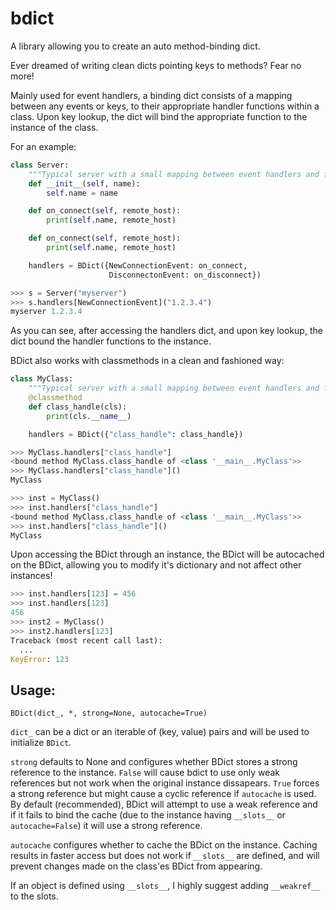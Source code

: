 # bdict
A library allowing you to create an auto method-binding dict.

Ever dreamed of writing clean dicts pointing keys to methods? Fear no more!

Mainly used for event handlers, a binding dict consists of a mapping between
any events or keys, to their appropriate handler functions within a class.
Upon key lookup, the dict will bind the appropriate function to the instance
of the class.

For an example:

```Python
class Server:
    """Typical server with a small mapping between event handlers and functions"""
    def __init__(self, name):
        self.name = name

    def on_connect(self, remote_host):
        print(self.name, remote_host)

    def on_connect(self, remote_host):
        print(self.name, remote_host)

    handlers = BDict({NewConnectionEvent: on_connect,
                      DisconnectonEvent: on_disconnect})

>>> s = Server("myserver")
>>> s.handlers[NewConnectionEvent]("1.2.3.4")
myserver 1.2.3.4
```
As you can see, after accessing the handlers dict, and upon key lookup,
the dict bound the handler functions to the instance.

BDict also works with classmethods in a clean and fashioned way:

```Python
class MyClass:
    """Typical server with a small mapping between event handlers and functions"""            
    @classmethod
    def class_handle(cls):
        print(cls.__name__)

    handlers = BDict({"class_handle": class_handle})

>>> MyClass.handlers["class_handle"]
<bound method MyClass.class_handle of <class '__main__.MyClass'>>
>>> MyClass.handlers["class_handle"]()
MyClass

>>> inst = MyClass()
>>> inst.handlers["class_handle"]
<bound method MyClass.class_handle of <class '__main__.MyClass'>>
>>> inst.handlers["class_handle"]()
MyClass
```
Upon accessing the BDict through an instance, the BDict will be autocached on the BDict, 
allowing you to modify it's dictionary and not affect other instances!
```Python
>>> inst.handlers[123] = 456
>>> inst.handlers[123]
456
>>> inst2 = MyClass()
>>> inst2.handlers[123]
Traceback (most recent call last):
  ...
KeyError: 123
```

## Usage:

`BDict(dict_, *, strong=None, autocache=True)`

`dict_` can be a dict or an iterable of (key, value) pairs and will be used to initialize `BDict`.

`strong` defaults to None and configures whether BDict stores a strong reference to the instance. `False` will cause
bdict to use only weak references but not work when the original instance dissapears. `True` forces a strong reference
but might cause a cyclic reference if `autocache` is used. By default (recommended), BDict will attempt to use a weak reference
and if it fails to bind the cache (due to the instance having `__slots__` or `autocache=False`) it will use a strong reference.

`autocache` configures whether to cache the BDict on the instance. Caching results in faster access but does not work if `__slots__`
are defined, and will prevent changes made on the class'es BDict from appearing.

If an object is defined using `__slots__`, I highly suggest adding `__weakref__` to the slots.

